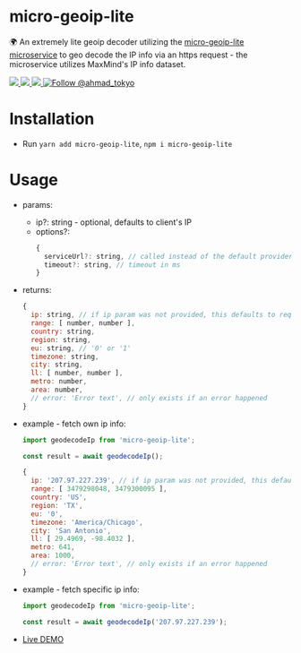 # micro-geoip-lite

🌍 An extremely lite geoip decoder utilizing the [micro-geoip-lite microservice](https://github.com/A-Tokyo/micro-geoip-lite) to geo decode the IP info via an https request - the microservice utilizes MaxMind's IP info dataset.

<a href="https://npmjs.com/package/micro-geoip-lite">
  <img src="https://img.shields.io/npm/v/micro-geoip-lite.svg"></img>
  <img src="https://img.shields.io/npm/dt/micro-geoip-lite.svg"></img>
</a>
<a href="https://codecov.io/gh/A-Tokyo/micro-geoip-lite-js">
  <img src="https://img.shields.io/codecov/c/github/a-tokyo/micro-geoip-lite-js.svg"></img>
</a>
<a href="https://twitter.com/intent/follow?screen_name=ahmad_tokyo"><img src="https://img.shields.io/twitter/follow/ahmad_tokyo.svg?label=Follow%20@ahmad_tokyo" alt="Follow @ahmad_tokyo"></img></a>

# Installation
- Run `yarn add micro-geoip-lite`, `npm i micro-geoip-lite`

# Usage
- params:
  - ip?: string - optional, defaults to client's IP
  - options?: 
    ```js
    {
      serviceUrl?: string, // called instead of the default provider URL. You can also provide this via an env var `REACT_APP_SERVICE_URL_GEOIP` or `SERVICE_URL_GEOIP`
      timeout?: string, // timeout in ms
    }
    ```
- returns:
  ```js
  {
    ip: string, // if ip param was not provided, this defaults to request.ip
    range: [ number, number ],
    country: string,
    region: string,
    eu: string, // '0' or '1'
    timezone: string,
    city: string,
    ll: [ number, number ],
    metro: number,
    area: number,
    // error: 'Error text', // only exists if an error happened
  }
  ```

- example - fetch own ip info:
  ```js
  import geodecodeIp from 'micro-geoip-lite';
  
  const result = await geodecodeIp();

  {
    ip: '207.97.227.239', // if ip param was not provided, this defaults to request.ip
    range: [ 3479298048, 3479300095 ],
    country: 'US',
    region: 'TX',
    eu: '0',
    timezone: 'America/Chicago',
    city: 'San Antonio',
    ll: [ 29.4969, -98.4032 ],
    metro: 641,
    area: 1000,
    // error: 'Error text', // only exists if an error happened
  }
  ```

- example - fetch specific ip info:
  ```js
  import geodecodeIp from 'micro-geoip-lite';
  
  const result = await geodecodeIp('207.97.227.239');
  ```

- [Live DEMO](https://geoip-lite.now.sh/?ip=207.97.227.239)
